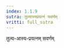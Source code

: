 ```yaml
---
index: 1.1.9
sutra: तुल्यास्यप्रयत्नं सवर्णम्
vritti: full_sutra
---
```


तुल्य-आस्य-प्रयत्नम् सवर्णम्